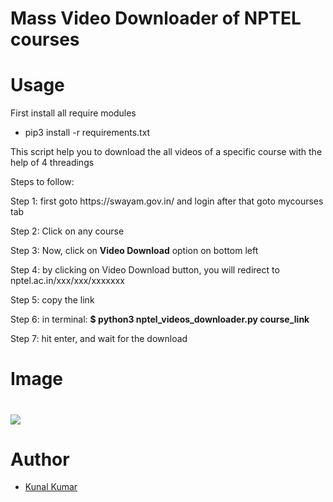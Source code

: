 <h1>Mass Video Downloader of NPTEL courses<h1>
    <h1>Usage</h1>
  <p>First install all require modules</p>
<ul>
  <li>pip3 install -r requirements.txt</li>
  </ul>
  <p>This script help you to download the all videos of a specific course with the help of 4 threadings</p>
  <p>Steps to follow:</p>
  <p>Step 1: first goto https://swayam.gov.in/ and login after that goto mycourses tab</p>
  <p>Step 2: Click on any course</p>
  <p>Step 3: Now, click on <b>Video Download</b> option on bottom left</p>
  <p>Step 4: by clicking on Video Download button, you will redirect to nptel.ac.in/xxx/xxx/xxxxxxx</p>
  <p>Step 5: copy the link</p>
  <p>Step 6: in terminal: <b>$ python3 nptel_videos_downloader.py course_link</b></p>
  <p>Step 7: hit enter, and wait for the download</p>
   <h1>Image<h1>
       <img src="https://i.ibb.co/2MtBpnm/Screenshot-2021-08-27-17-37-44.png"/>
<h1>Author</h1>
<ul>
  <li><a href="https://twitter.com/pr0kunal">Kunal Kumar</a></li>
  </ul>
  
